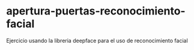 # apertura-puertas-reconocimiento-facial
Ejercicio usando la libreria deepface para el uso de reconocimiento facial 
